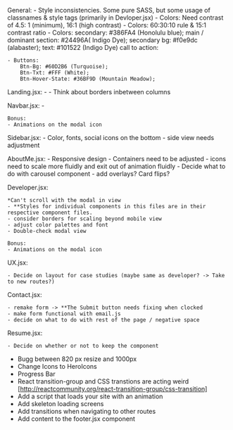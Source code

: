 <!-- General Notes on Project: -->

General:
    - Style inconsistencies.  Some pure SASS, but some usage of classnames & style tags (primarily in Devloper.jsx)
    - Colors: Need contrast of 4.5: 1 (minimum), 16:1 (high contrast)
    - Colors: 60:30:10 rule & 15:1 contrast ratio
    - Colors: secondary: #386FA4 (Honolulu blue); 
        main / dominant section: #24496A( Indigo Dye);
        secondary bg: #f0e9dc (alabaster); 
        text: #101522 (Indigo Dye)
        call to action: 

    - Buttons: 
        Btn-Bg: #60D2B6 (Turquoise); 
        Btn-Txt: #FFF (White); 
        Btn-Hover-State: #36BF9D (Mountain Meadow);

Landing.jsx:
    - <!-- TODO: Double check the responsive design -->
    - Think about borders inbetween columns

Navbar.jsx:
    - <!-- TODO:  -->

    Bonus:
    - Animations on the modal icon

Sidebar.jsx:
    - <!-- TODO: --> Color, fonts, social icons on the bottom
    - side view needs adjustment

AboutMe.jsx:
    <!-- TODO: -->
    - Responsive design
    - Containers need to be adjusted
    - icons need to scale more fluidly and exit out of animation fluidly
    - Decide what to do with carousel component - add overlays? Card flips?

Developer.jsx: <!-- TODO: -->

    *Can't scroll with the modal in view
    - **Styles for individual components in this files are in their respective component files.
    - consider borders for scaling beyond mobile view
    - adjust color palettes and font
    - Double-check modal view

    Bonus:
    - Animations on the modal icon

UX.jsx: <!-- TODO: -->

    - Decide on layout for case studies (maybe same as developer? -> Take to new routes?)

Contact.jsx: <!-- TODO: -->

    - remake form -> **The Submit button needs fixing when clocked
    - make form functional with email.js
    - decide on what to do with rest of the page / negative space

Resume.jsx: <!-- TODO: -->

    - Decide on whether or not to keep the component

<!-- TODO: -->
- Bugg between 820 px resize and 1000px
- Change Icons to HeroIcons
- Progress Bar
- React transition-group and CSS transtions are acting weird [http://reactcommunity.org/react-transition-group/css-transition]
- Add a script that loads your site with an animation
- Add skeleton loading screens
- Add transitions when navigating to other routes
- Add content to the footer.jsx component

